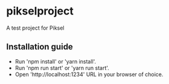 # pikselproject
A test project for Piksel

## Installation guide
- Run 'npm install' or 'yarn install'.
- Run 'npm run start' or 'yarn run start'.
- Open 'http://localhost:1234' URL in your browser of choice.
